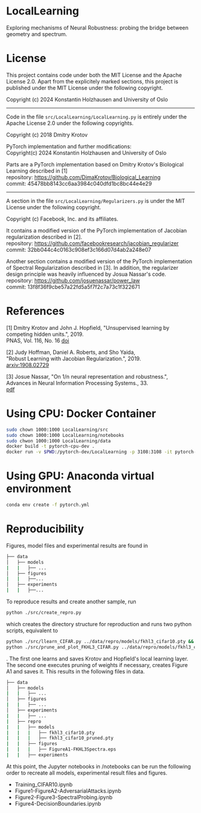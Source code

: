 # LocalLearning
Exploring mechanisms of Neural Robustness: probing the bridge between geometry and spectrum.

# License
This project contains code under both the MIT License and the Apache License 2.0.
Apart from the explicitely marked sections, this project is published under the MIT License 
under the following copyright.

Copyright (c) 2024 Konstantin Holzhausen and University of Oslo

---

Code in the file `src/LocalLearning/LocalLearning.py` is entirely under the Apache License 2.0 under the following copyrights.

Copyright (c) 2018 Dmitry Krotov

PyTorch implementation and further modifications:  
Copyright(c) 2024 Konstantin Holzhausen and University of Oslo

Parts are a PyTorch implementation based on Dmitry Krotov's Biological Learning described in [1]  
repository: https://github.com/DimaKrotov/Biological_Learning  
commit: 45478bb8143cc6aa3984c040dfd1bc8bc44e4e29  

---

A section in the file `src/LocalLearning/Regularizers.py` is under the MIT License under the following copyright.

Copyright (c) Facebook, Inc. and its affiliates.

It contains a modified version of the PyTorch implementation of Jacobian regularization described in [2].  
repository: https://github.com/facebookresearch/jacobian_regularizer  
commit: 32bb044c4c0163c908ef3c166d07d4ab2a248e07  


Another section contains a modified version of the PyTorch implementation of Spectral Regularization described in [3].
In addition, the regularizer design principle was heavily influenced by Josua Nassar's code.  
repository: https://github.com/josuenassar/power_law  
commit: 13f8f36f9cbe57a22fd5a5f7f2c7a73c1f322671  


# References
[1] Dmitry Krotov and John J. Hopfield, "Unsupervised learning by competing hidden units.", 2019.  
    PNAS, Vol. 116, No. 16 [doi](https://doi.org/10.1073/pnas.1820458116)  

[2] Judy Hoffman, Daniel A. Roberts, and Sho Yaida,  
    "Robust Learning with Jacobian Regularization.", 2019.  
    [arxiv:1908.02729](https://arxiv.org/abs/1908.02729)  

[3] Josue Nassar, "On 1/n neural representation and robustness.",   
    Advances in Neural Information Processing Systems., 33.  
    [pdf](https://proceedings.neurips.cc/paper/2020/file/44bf89b63173d40fb39f9842e308b3f9-Paper.pdf)  


# Using CPU: Docker Container
```bash
sudo chown 1000:1000 LocalLearning/src
sudo chown 1000:1000 LocalLearning/notebooks
sudo chwon 1000:1000 LocalLearning/data
docker build -t pytorch-cpu-dev .
docker run -v $PWD:/pytorch-dev/LocalLearning -p 3108:3108 -it pytorch-cpu-dev
```
# Using GPU: Anaconda virtual environment
```bash
conda env create -f pytorch.yml
```

# Reproducibility
Figures, model files and experimental results are found in
```bash
├── data
│   ├── models
|   |   ├── ...
│   ├── figures
|   |   ├──...
│   ├── experiments
|   |   ├──...
```


To reproduce results and create another sample, run
```bash
python ./src/create_repro.py
```
which creates the directory structure for reproduction and runs 
two python scripts, equivalent to
```bash
python ./src/llearn_CIFAR.py ../data/repro/models/fkhl3_cifar10.pty &&
python ./src/prune_and_plot_FKHL3_CIFAR.py ../data/repro/models/fkhl3_cifar10.pty ../data/repro/figures
```
. The first one learns and saves Krotov and Hopfield's local learning layer. 
The second one executes pruning of weights if necessary, creates Figure A1 and saves it.
This results in the following files in data.
```bash
├── data
│   ├── models
|   |   ├── ...
│   ├── figures
|   |   ├── ...
│   ├── experiments
|   |   ├── ...
|   ├── repro
|   |   ├── models
|   |   |   ├── fkhl3_cifar10.pty
|   |   |   ├── fkhl3_cifar10_pruned.pty
|   |   ├── figures
|   |   |   ├── FigureA1-FKHL3Spectra.eps
|   |   ├── experiments
```
At this point, the Jupyter notebooks in /notebooks can be run the following order
to recreate all models, experimental result files and figures.
- Training_CIFAR10.ipynb
- Figure1-FigureA2-AdversarialAttacks.ipynb
- Figure2-Figure3-SpectralProbing.ipynb
- Figure4-DecisionBoundaries.ipynb